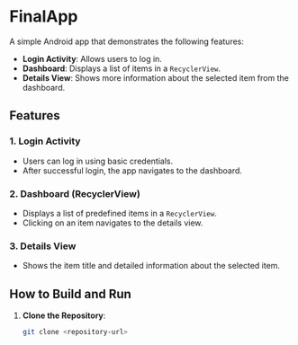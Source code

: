 # FinalApp

A simple Android app that demonstrates the following features:

- **Login Activity**: Allows users to log in.
- **Dashboard**: Displays a list of items in a `RecyclerView`.
- **Details View**: Shows more information about the selected item from the dashboard.

## Features

### 1. **Login Activity**
- Users can log in using basic credentials.
- After successful login, the app navigates to the dashboard.

### 2. **Dashboard (RecyclerView)**
- Displays a list of predefined items in a `RecyclerView`.
- Clicking on an item navigates to the details view.

### 3. **Details View**
- Shows the item title and detailed information about the selected item.

## How to Build and Run

1. **Clone the Repository**:
   ```bash
   git clone <repository-url>
